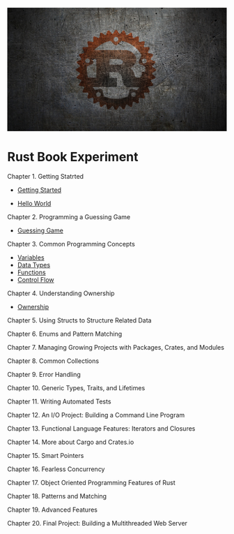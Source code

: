 ![Rust](img/R.jpeg)
# Rust Book Experiment

Chapter 1. Getting Statrted

* [Getting Started](https://dev.to/danielmwandiki/getting-started-with-rust-2c3l)

* [Hello World](https://dev.to/danielmwandiki/hello-world-in-rust-2kbn)
  
Chapter 2. Programming a Guessing Game
* [Guessing Game](https://github.com/DanielMwandiki/Rust/tree/main/chapter_2/guessing_game)

Chapter 3. Common Programming Concepts
* [Variables](https://dev.to/danielmwandiki/variables-and-mutability-4700)
* [Data Types](https://dev.to/danielmwandiki/data-types-1dp3)
* [Functions](https://dev.to/danielmwandiki/functions-in-rust-2egi)
* [Control Flow](https://dev.to/danielmwandiki/conditions-and-control-flow-1cph)

Chapter 4. Understanding Ownership
* [Ownership](https://dev.to/danielmwandiki/rust-reference-and-ownership-31ic)

Chapter 5. Using Structs to Structure Related Data

Chapter 6. Enums and Pattern Matching

Chapter 7. Managing Growing Projects with Packages, Crates, and Modules

Chapter 8. Common Collections

Chapter 9. Error Handling

Chapter 10. Generic Types, Traits, and Lifetimes

Chapter 11. Writing Automated Tests

Chapter 12. An I/O Project: Building a Command Line Program

Chapter 13. Functional Language Features: Iterators and Closures

Chapter 14. More about Cargo and Crates.io

Chapter 15. Smart Pointers

Chapter 16. Fearless Concurrency

Chapter 17. Object Oriented Programming Features of Rust

Chapter 18. Patterns and Matching

Chapter 19. Advanced Features

Chapter 20. Final Project: Building a Multithreaded Web Server